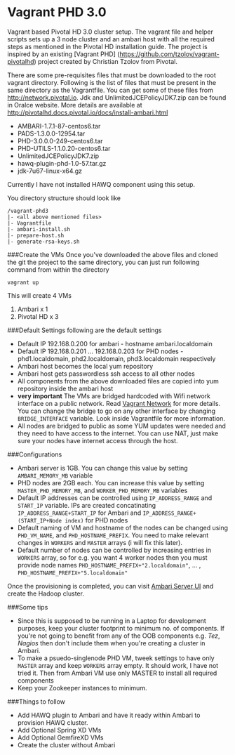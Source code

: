 # Vagrant PHD 3.0

Vagrant based Pivotal HD 3.0 cluster setup. The vagrant file and helper scripts sets up a 3 node cluster and an ambari host with all the required steps as mentioned in the Pivotal HD installation guide. The project is inspired by an existing [Vagrant PHD] (https://github.com/tzolov/vagrant-pivotalhd) project created by Christian Tzolov from Pivotal.


There are some pre-requisites files that must be downloaded to the root vagrant directory. Following is the list of files that must be present in the same directory as the Vagrantfile. You can get some of these files from http://network.pivotal.io. Jdk and UnlimitedJCEPolicyJDK7.zip can be found in Oralce website. More details are available at http://pivotalhd.docs.pivotal.io/docs/install-ambari.html

 - AMBARI-1.7.1-87-centos6.tar
 - PADS-1.3.0.0-12954.tar
 - PHD-3.0.0.0-249-centos6.tar
 - PHD-UTILS-1.1.0.20-centos6.tar
 - UnlimitedJCEPolicyJDK7.zip
 - hawq-plugin-phd-1.0-57.tar.gz
 - jdk-7u67-linux-x64.gz

Currently I have not installed HAWQ component using this setup. 

You directory structure should look like
```
/vagrant-phd3
|- <all above mentioned files>
|- Vagrantfile
|- ambari-install.sh
|- prepare-host.sh
|- generate-rsa-keys.sh
````
###Create the VMs
Once you've downloaded the above files and cloned the git the project to the same directory, you can just run following command from within the directory

`vagrant up` 

This will create 4 VMs 

1. Ambari x 1
2. Pivotal HD x 3 


###Default Settings
following are the default settings
- Default IP 192.168.0.200 for ambari - hostname ambari.localdomain
- Default IP 192.168.0.201 ... 192.168.0.203 for PHD nodes - phd1.localdomain, phd2.localdomain, phd3.localdomain respectively
- Ambari host becomes the local yum repository
- Ambari host gets passwordless ssh access to all other nodes
- All components from the above downloaded files are copied into yum repository inside the ambari host
- **very important** The VMs are bridged hardcoded with Wifi network interface on a public network. Read [Vagrant Network](http://docs.vagrantup.com/v2/networking/index.html) for more details. You can change the bridge to go on any other interface by changing `BRIDGE_INTERFACE` variable. Look inside Vagrantfile for more information.
- All nodes are bridged to public as some YUM updates were needed and they need to have access to the internet. You can use NAT, just make sure your nodes have internet access through the host.

###Configurations
- Ambari server is 1GB. You can change this value by setting ```AMBARI_MEMORY_MB``` variable
- PHD nodes are 2GB each. You can increase this value by setting ```MASTER_PHD_MEMORY_MB```, and ```WORKER_PHD_MEMORY_MB``` variables
- Default IP addresses can be controlled using ```IP_ADDRESS_RANGE``` and ``START_IP`` variable. IPs are created concatinating ```IP_ADDRESS_RANGE+START_IP``` for Ambari and ``IP_ADDRESS_RANGE+(START_IP+Node index)`` for PHD nodes 
- Default naming of VM and hostname of the nodes can be changed using `PHD_VM_NAME`, and `PHD_HOSTNAME_PREFIX`. You need to make relevant changes in `WORKERS` and `MASTER` arrays (i will fix this later).
- Default number of nodes can be controlled by increasing entries in `WORKERS` array, so for e.g. you want 4 worker nodes then you must provide node names `PHD_HOSTNAME_PREFIX+"2.localdomain"`, ... , `PHD_HOSTNAME_PREFIX+"5.localdomain"`

Once the provisioning is completed, you can visit [Ambari Server UI](http://192.168.0.200:8080/) and create the Hadoop cluster. 

###Some tips 
- Since this is supposed to be running in a Laptop for development purposes, keep your cluster footprint to minimum no. of components. If you're not going to benefit from any of the OOB components e.g. *Tez*, *Nagios* then don't include them when you're creating a cluster in Ambari. 
- To make a psuedo-singlenode PHD VM, tweek settings to have only `MASTER` array and keep `WORKERS` array empty. It should work, I have not tried it. Then from Ambari VM use only MASTER to install all required components
- Keep your Zookeeper instances to minimum.

###Things to follow
- Add HAWQ plugin to Ambari and have it ready within Ambari to provision HAWQ cluster.
- Add Optional Spring XD VMs
- Add Optional GemfireXD VMs
- Create the cluster without Ambari
